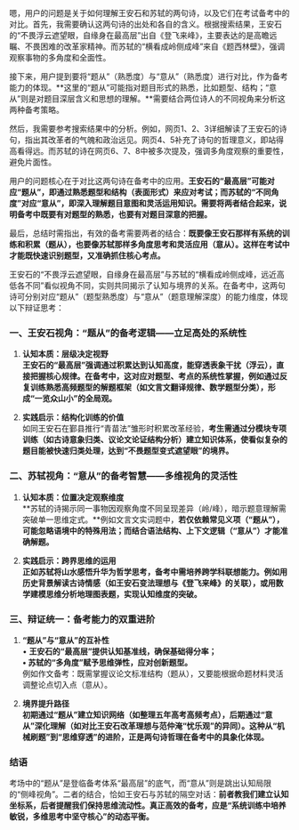 嗯，用户的问题是关于如何理解王安石和苏轼的两句诗，以及它们在考试备考中的对比。首先，我需要确认这两句诗的出处和各自的含义。根据搜索结果，王安石的“不畏浮云遮望眼，自缘身在最高层”出自《登飞来峰》，主要表达的是高瞻远瞩、不畏困难的改革家精神。而苏轼的“横看成岭侧成峰”来自《题西林壁》，强调观察事物的多角度和全面性。

接下来，用户提到要将“题从”（熟悉度）与“意从”（熟悉度）进行对比，作为备考能力的体现。**这里的“题从”可能指对题目形式的熟悉，比如题型、结构；“意从”则是对题目深层含义和思想的理解。**需要结合两位诗人的不同视角来分析这两种备考策略。

然后，我需要参考搜索结果中的分析。例如，网页1、2、3详细解读了王安石的诗句，指出其改革者的气魄和政治远见。网页4、5补充了诗句的哲理意义，即站得高看得远。而苏轼的诗在网页6、7、8中被多次提及，强调多角度观察的重要性，避免片面性。

用户的问题核心在于对比这两句诗在备考中的应用。**王安石的“最高层”可能对应“题从”，即通过熟悉题型和结构（表面形式）来应对考试；而苏轼的“不同角度”对应“意从”，即深入理解题目意图和灵活运用知识。需要将两者结合起来，说明备考中既要有对题型的熟悉，也要有对题目深意的把握。**

最后，总结时需指出，有效的备考需要两者的结合：**既要像王安石那样有系统的训练和积累（题从），也要像苏轼那样多角度思考和灵活应用（意从）。这样在考试中才能既快速识别题型，又准确抓住核心考点。**




王安石的“不畏浮云遮望眼，自缘身在最高层”与苏轼的“横看成岭侧成峰，远近高低各不同”看似视角不同，实则共同揭示了认知与境界的关系。在备考中，这两句诗可分别对应“题从”（题型熟悉度）与“意从”（题意理解深度）的能力维度，体现以下辩证思考：

### 一、王安石视角：“题从”的备考逻辑——立足高处的系统性
1. **认知本质：层级决定视野**  
   **王安石的“最高层”强调通过积累达到认知高度，能穿透表象干扰（浮云），直接把握核心规律。**在备考中，这对应对题型、考点的系统性掌握，例如**通过反复训练熟悉高频题型的解题框架（如文言文翻译规律、数学题型分类），形成“一览众山小”的全局观。**

2. **实践启示：结构化训练的价值**  
   如同王安石在鄞县推行“青苗法”雏形时积累改革经验，**考生需通过分模块专项训练（如古诗意象归类、议论文论证结构分析）建立知识体系，使看似复杂的题目能被快速归类处理，达到“不畏题型变式遮望眼”的境界。**

### 二、苏轼视角：“意从”的备考智慧——多维视角的灵活性
1. **认知本质：位置决定观察维度**  
   **苏轼的诗揭示同一事物因观察角度不同呈现差异（岭/峰），暗示题意理解需突破单一思维定式。**例如文言文实词题中，**若仅依赖常见义项（“题从”），可能忽略语境中的特殊用法；而结合语法结构、上下文逻辑（“意从”）才能准确解题。**

2. **实践启示：跨界思维的运用**  
   **正如苏轼将山水感悟升华为哲学思考，备考中需培养跨学科联想能力。例如用历史背景解读古诗情感（如王安石变法理想与《登飞来峰》的关联），或用数学建模思维分析地理图表题，实现认知维度的突破。**

### 三、辩证统一：备考能力的双重进阶
1. **“题从”与“意从”的互补性**  
   • **王安石的“最高层”提供认知基准线，确保基础得分率；  
   • 苏轼的“多角度”赋予思维弹性，应对创新题型。**  
   例如作文备考：既需掌握议论文标准结构（题从），又要能根据命题材料灵活调整论点切入点（意从）。

2. **境界提升路径**  
   **初期通过“题从”建立知识网络（如整理五年高考高频考点），后期通过“意从”深化理解（如对比王安石改革理想与范仲淹“忧乐观”的异同）。这种从“机械刷题”到“思维穿透”的进阶，正是两句诗哲理在备考中的具象化体现。**

### 结语
考场中的“题从”是登临备考体系“最高层”的底气，而“意从”则是跳出认知局限的“侧峰视角”。二者的结合，恰如王安石与苏轼的隔空对话：**前者教我们建立认知坐标系，后者提醒我们保持思维流动性。真正高效的备考，应是“系统训练中培养敏锐，多维思考中坚守核心”的动态平衡。**

